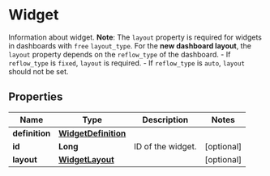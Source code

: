 

# Widget

Information about widget.  **Note**: The `layout` property is required for widgets in dashboards with `free` `layout_type`.       For the **new dashboard layout**, the `layout` property depends on the `reflow_type` of the dashboard.       - If `reflow_type` is `fixed`, `layout` is required.       - If `reflow_type` is `auto`, `layout` should not be set.

## Properties

Name | Type | Description | Notes
------------ | ------------- | ------------- | -------------
**definition** | [**WidgetDefinition**](WidgetDefinition.md) |  | 
**id** | **Long** | ID of the widget. |  [optional]
**layout** | [**WidgetLayout**](WidgetLayout.md) |  |  [optional]



